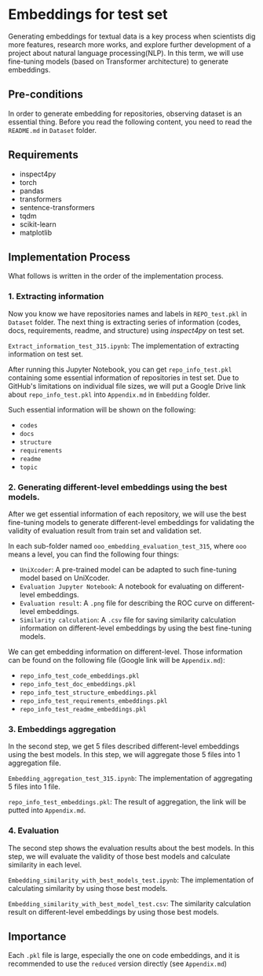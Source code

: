 # Embeddings for test set
Generating embeddings for textual data is a key process when scientists dig more features, research more works, and explore further development of a project about natural language processing(NLP).
In this term, we will use fine-tuning models (based on Transformer architecture) to generate embeddings.

## Pre-conditions
In order to generate embedding for repositories, observing dataset is an essential thing.
Before you read the following content, you need to read the `README.md` in `Dataset` folder.

## Requirements
* inspect4py
* torch
* pandas
* transformers
* sentence-transformers
* tqdm
* scikit-learn
* matplotlib

## Implementation Process
What follows is written in the order of the implementation process.
### 1. Extracting information
Now you know we have repositories names and labels in `REPO_test.pkl` in `Dataset` folder.
The next thing is extracting series of information (codes, docs, requirements, readme, and structure) using _inspect4py_ on test set.

`Extract_information_test_315.ipynb`: The implementation of extracting information on test set.

After running this Jupyter Notebook, you can get `repo_info_test.pkl` containing some essential information of repositories in test set.
Due to GitHub's limitations on individual file sizes, we will put a Google Drive link about `repo_info_test.pkl` into `Appendix.md` in `Embedding` folder.

Such essential information will be shown on the following:
* `codes`
* `docs`
* `structure`
* `requirements`
* `readme`
* `topic`

### 2. Generating different-level embeddings using the best models.
After we get essential information of each repository, we will use the best fine-tuning models to generate different-level embeddings for validating the validity of evaluation result from train set and validation set.

In each sub-folder named `ooo_embedding_evaluation_test_315`, where `ooo` means a level, you can find the following four things:
* `UniXcoder`: A pre-trained model can be adapted to such fine-tuning model based on UniXcoder.
* `Evaluation Jupyter Notebook`: A notebook for evaluating on different-level embeddings.
* `Evaluation result`: A `.png` file for describing the ROC curve on different-level embeddings.
* `Similarity calculation`: A `.csv` file for saving similarity calculation information on different-level embeddings by using the best fine-tuning models.

We can get embedding information on different-level. Those information can be found on the following file (Google link will be `Appendix.md`):
* `repo_info_test_code_embeddings.pkl`
* `repo_info_test_doc_embeddings.pkl`
* `repo_info_test_structure_embeddings.pkl`
* `repo_info_test_requirements_embeddings.pkl`
* `repo_info_test_readme_embeddings.pkl`

### 3. Embeddings aggregation
In the second step, we get 5 files described different-level embeddings using the best models.
In this step, we will aggregate those 5 files into 1 aggregation file.

`Embedding_aggregation_test_315.ipynb`: The implementation of aggregating 5 files into 1 file.

`repo_info_test_embeddings.pkl`: The result of aggregation, the link will be putted into `Appendix.md`.

### 4. Evaluation
The second step shows the evaluation results about the best models. 
In this step, we will evaluate the validity of those best models and calculate similarity in each level.

`Embedding_similarity_with_best_models_test.ipynb`: The implementation of calculating similarity by using those best models.

`Embedding_similarity_with_best_model_test.csv`: The similarity calculation result on different-level embeddings by using those best models.

## Importance
Each `.pkl` file is large, especially the one on code embeddings, and it is recommended to use the `reduced` version directly (see `Appendix.md`)